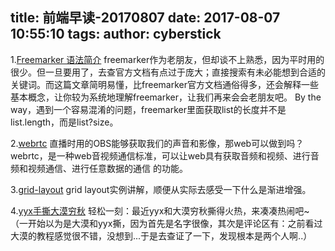 title: 前端早读-20170807
date: 2017-08-07 10:55:10
tags:
author: cyberstick
---
1.[Freemarker 语法简介](https://hran.me/archives/freemarker.html#menu_index_1)
freemarker作为老朋友，但却谈不上熟悉，因为平时用的很少。但一旦要用了，去查官方文档有点过于庞大；直接搜索有未必能想到合适的关键词。而这篇文章简明易懂，比freemarker官方文档通俗得多，还会解释一些基本概念，让你较为系统地理解freemarker，让我们再来会会老朋友吧。
By the way，遇到一个容易混淆的问题，freemarker里面获取list的长度并不是list.length，而是list?size。

2.[webrtc](http://javascript.ruanyifeng.com/htmlapi/webrtc.html)
直播时用的OBS能够获取我们的声音和影像，那web可以做到吗？webrtc，是一种web音视频通信标准，可以让web具有获取音频和视频、进行音频和视频通信、进行任意数据的通信 的功能。

3.[grid-layout](https://www.smashingmagazine.com/2017/07/enhancing-css-layout-floats-flexbox-grid/)
grid layout实例讲解，顺便从实际去感受一下什么是渐进增强。

4.[yyx手撕大漠穷秋](https://www.zhihu.com/question/63402685)
轻松一刻：最近yyx和大漠穷秋撕得火热，来凑凑热闹吧~（一开始以为是大漠和yyx撕，因为首先是名字很像，其次是评论区有：之前看过大漠的教程感觉很不错，没想到...于是去查证了一下，发现根本是两个人啊..）
